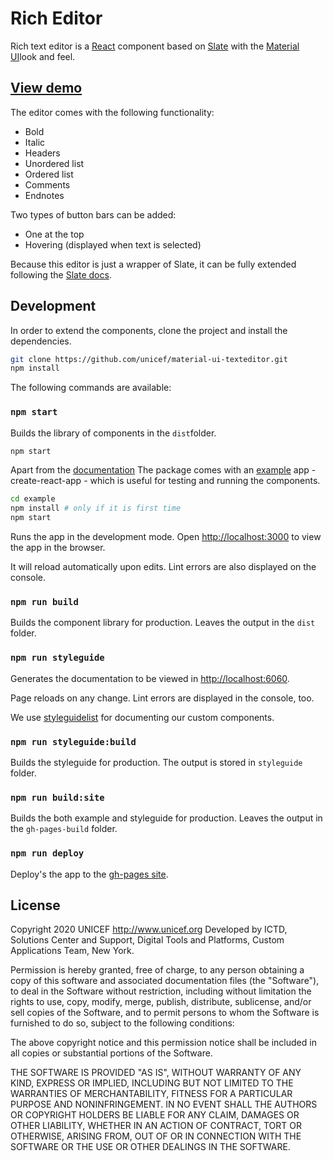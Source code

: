 # Rich Editor
Rich text editor is a [React](https://reactjs.org) component based on [Slate](https://www.slatejs.org/examples/richtext) with the [Material UI](https://material-ui.com/)look and feel.

## [View demo](https://unicef.github.io/material-ui-richeditor/example/) 

The editor comes with the following functionality:
- Bold
- Italic
- Headers
- Unordered list
- Ordered list
- Comments
- Endnotes

Two types of button bars can be added:
 - One at the top
 - Hovering (displayed when text is selected)

Because this editor is just a wrapper of Slate, it can be fully extended following the [Slate docs](https://docs.slatejs.org/).

## Development
In order to extend the components, clone the project and install the dependencies.

```bash
git clone https://github.com/unicef/material-ui-texteditor.git
npm install
```

The following commands are available:

### `npm start`

Builds the library of components in the `dist`folder.

```bash
npm start
```

Apart from the [documentation](https://unicef.github.io/material-ui-texteditor/) The package comes with an [example](https://github.com/unicef/material-ui-texteditor/tree/master/example) app - create-react-app - which is useful for testing and running the components.

```bash
cd example
npm install # only if it is first time
npm start
```

Runs the app in the development mode. Open [http://localhost:3000](http://localhost:3000) to view the app in the browser.

It will reload automatically upon edits. Lint errors are also displayed on the console.

### `npm run build`

Builds the component library for production. Leaves the output in the `dist` folder.

### `npm run styleguide`

Generates the documentation to be viewed in [http://localhost:6060](http://localhost:6060).

Page reloads on any change. Lint errors are displayed in the console, too.

We use [styleguidelist](https://react-styleguidist.js.org/) for documenting our custom components.

### `npm run styleguide:build`

Builds the styleguide for production. The output is stored in `styleguide` folder.

### `npm run build:site`

Builds the both example and styleguide for production. Leaves the output in the `gh-pages-build` folder.

### `npm run deploy`

Deploy's the app to the [gh-pages site](https://unicef.github.io/material-ui-richeditor/).

## License
Copyright 2020 UNICEF http://www.unicef.org 
Developed by ICTD, Solutions Center and Support, Digital Tools and Platforms, Custom Applications Team, New York.

Permission is hereby granted, free of charge, to any person obtaining a copy of this software and associated documentation files (the "Software"), to deal in the Software without restriction, including without limitation the rights to use, copy, modify, merge, publish, distribute, sublicense, and/or sell copies of the Software, and to permit persons to whom the Software is furnished to do so, subject to the following conditions:

The above copyright notice and this permission notice shall be included in all copies or substantial portions of the Software.

THE SOFTWARE IS PROVIDED "AS IS", WITHOUT WARRANTY OF ANY KIND, EXPRESS OR IMPLIED, INCLUDING BUT NOT LIMITED TO THE WARRANTIES OF MERCHANTABILITY, FITNESS FOR A PARTICULAR PURPOSE AND NONINFRINGEMENT. IN NO EVENT SHALL THE AUTHORS OR COPYRIGHT HOLDERS BE LIABLE FOR ANY CLAIM, DAMAGES OR OTHER LIABILITY, WHETHER IN AN ACTION OF CONTRACT, TORT OR OTHERWISE, ARISING FROM, OUT OF OR IN CONNECTION WITH THE SOFTWARE OR THE USE OR OTHER DEALINGS IN THE SOFTWARE.
